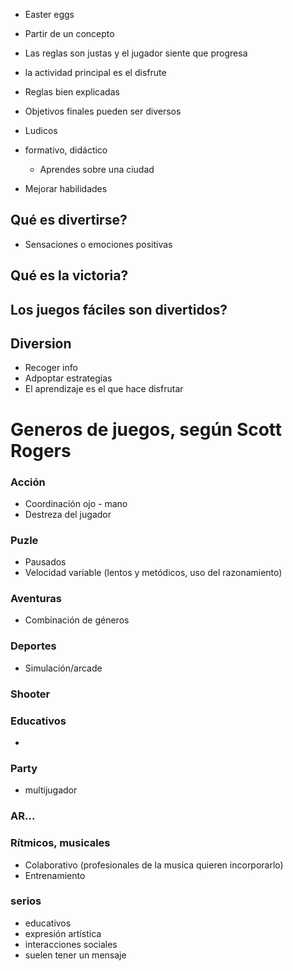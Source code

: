 - Easter eggs
- Partir de un concepto
- Las reglas son justas y el jugador siente que progresa


- la actividad principal es el disfrute
- Reglas bien explicadas
- Objetivos finales pueden ser diversos
- Ludicos
- formativo, didáctico
  - Aprendes sobre una ciudad
- Mejorar habilidades

## Qué es divertirse?
- Sensaciones o emociones positivas

## Qué es la victoria?

## Los juegos fáciles son divertidos?

## Diversion
- Recoger info
- Adpoptar estrategias
- El aprendizaje es el que hace disfrutar

# Generos de juegos, según Scott Rogers
### Acción
- Coordinación ojo - mano
- Destreza del jugador
### Puzle
- Pausados
- Velocidad variable (lentos y metódicos, uso del razonamiento)

### Aventuras
- Combinación de géneros

### Deportes
- Simulación/arcade

### Shooter

### Educativos
- 

### Party
- multijugador

### AR...

### Rítmicos, musicales
- Colaborativo (profesionales de la musica quieren incorporarlo)
- Entrenamiento

### serios
- educativos
- expresión artística
- interacciones sociales
- suelen tener un mensaje


















